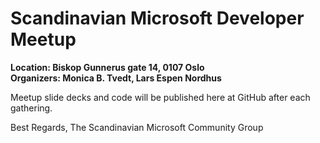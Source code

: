 # Scandinavian Microsoft Developer Meetup
**Location: Biskop Gunnerus gate 14, 0107 Oslo**  
**Organizers: Monica B. Tvedt, Lars Espen Nordhus**

Meetup slide decks and code will be published here at GitHub after each gathering.


Best Regards,
The Scandinavian Microsoft Community Group

